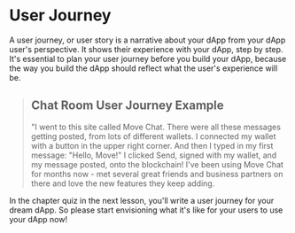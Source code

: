# User Journey

A user journey, or user story is a narrative about your dApp from your dApp user's perspective. It shows their experience with your dApp, step by step. It's essential to plan your user journey before you build your dApp, because the way you build the dApp should reflect what the user's experience will be.

> ## Chat Room User Journey Example
>
> "I went to this site called Move Chat. There were all these messages getting posted, from lots of different wallets. I connected my wallet with a button in the upper right corner. And then I typed in my first message: "Hello, Move!" I clicked Send, signed with my wallet, and my message posted, onto the blockchain! I've been using Move Chat for months now - met several great friends and business partners on there and love the new features they keep adding.
>

In the chapter quiz in the next lesson, you'll write a user journey for your dream dApp. So please start envisioning what it's like for your users to use your dApp now!
